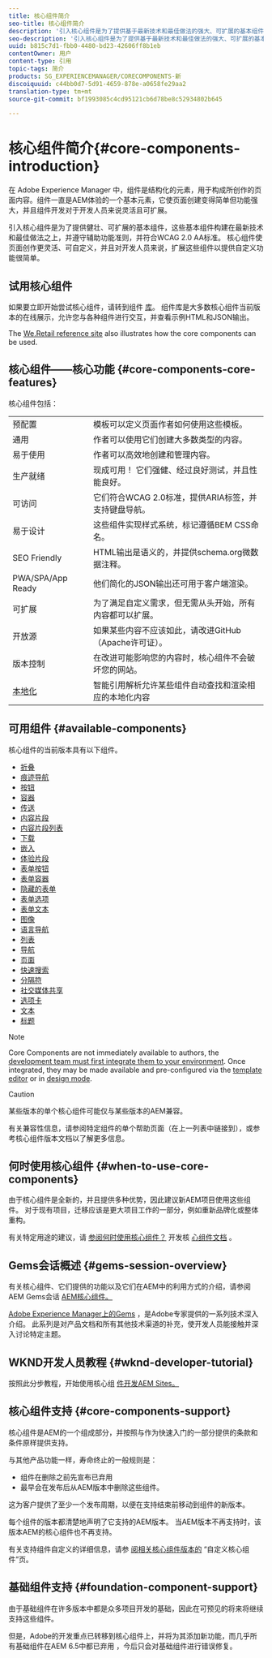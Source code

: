 ```yaml
---
title: 核心组件简介
seo-title: 核心组件简介
description: '引入核心组件是为了提供基于最新技术和最佳做法的强大、可扩展的基本组件。 '
seo-description: '引入核心组件是为了提供基于最新技术和最佳做法的强大、可扩展的基本组件。 '
uuid: b815c7d1-fbb0-4480-bd23-42606ff8b1eb
contentOwner: 用户
content-type: 引用
topic-tags: 简介
products: SG_EXPERIENCEMANAGER/CORECOMPONENTS-新
discoiquuid: c44bb0d7-5d91-4659-878e-a0658fe29aa2
translation-type: tm+mt
source-git-commit: bf1993085c4cd95121cb6d78be8c52934802b645

---
```



# 核心组件简介{#core-components-introduction}

在 Adobe Experience Manager 中，组件是结构化的元素，用于构成所创作的页面内容。组件一直是AEM体验的一个基本元素，它使页面创建变得简单但功能强大，并且组件开发对于开发人员来说灵活且可扩展。

引入核心组件是为了提供健壮、可扩展的基本组件，这些基本组件构建在最新技术和最佳做法之上，并遵守辅助功能准则，并符合WCAG 2.0 AA标准。 核心组件使页面创作更灵活、可自定义，并且对开发人员来说，扩展这些组件以提供自定义功能很简单。

## 试用核心组件

如果要立即开始尝试核心组件，请转到组件 [库](http://opensource.adobe.com/aem-core-wcm-components/library.html)。 组件库是大多数核心组件当前版本的在线展示，允许您与各种组件进行交互，并查看示例HTML和JSON输出。

The [We.Retail reference site](https://helpx.adobe.com/experience-manager/6-4/sites/developing/using/we-retail.html) also illustrates how the core components can be used.

## 核心组件——核心功能 {#core-components-core-features}

核心组件包括：

|  |  |
|--- |--- |
| 预配置 | 模板可以定义页面作者如何使用这些模板。 |
| 通用 | 作者可以使用它们创建大多数类型的内容。 |
| 易于使用 | 作者可以高效地创建和管理内容。 |
| 生产就绪 | 现成可用！ 它们强健、经过良好测试，并且性能良好。 |
| 可访问 | 它们符合WCAG 2.0标准，提供ARIA标签，并支持键盘导航。 |
| 易于设计 | 这些组件实现样式系统，标记遵循BEM CSS命名。 |
| SEO Friendly | HTML输出是语义的，并提供schema.org微数据注释。 |
| PWA/SPA/App Ready | 他们简化的JSON输出还可用于客户端渲染。 |
| 可扩展 | 为了满足自定义需求，但无需从头开始，所有内容都可以扩展。 |
| 开放源 | 如果某些内容不应该如此，请改进GitHub（Apache许可证）。 |
| 版本控制 | 在改进可能影响您的内容时，核心组件不会破坏您的网站。 |
| [本地化](localization.md) | 智能引用解析允许某些组件自动查找和渲染相应的本地化内容 |

## 可用组件 {#available-components}

核心组件的当前版本具有以下组件。

* [折叠](accordion.md)
* [痕迹导航](breadcrumb.md)
* [按钮](button.md)
* [容器](container.md)
* [传送](carousel.md)
* [内容片段](content-fragment-component.md)
* [内容片段列表](content-fragment-list.md)
* [下载](download.md)
* [嵌入](embed.md)
* [体验片段](experience-fragment.md)
* [表单按钮](form-button.md)
* [表单容器](form-container.md)
* [隐藏的表单](form-hidden.md)
* [表单选项](form-options.md)
* [表单文本](form-text.md)
* [图像](image.md)
* [语言导航](language-navigation.md)
* [列表](list.md)
* [导航](navigation.md)
* [页面](page.md)
* [快速搜索](quick-search.md)
* [分隔符](separator.md)
* [社交媒体共享](sharing.md)
* [选项卡](tabs.md)
* [文本](text.md)
* [标题](title.md)

>[!NOTE]
>
>Core Components are not immediately available to authors, the [development team must first integrate them to your environment](using.md). Once integrated, they may be made available and pre-configured via the [template editor](https://helpx.adobe.com/experience-manager/6-5/sites/authoring/using/templates.html) or in [design mode](https://helpx.adobe.com/experience-manager/6-5/sites/authoring/using/default-components-designmode.html).

>[!CAUTION]
>
>某些版本的单个核心组件可能仅与某些版本的AEM兼容。
>
>有关兼容性信息，请参阅特定组件的单个帮助页面（在上一列表中链接到），或参考核心组件版本文档以了解更多信息。 [](versions.md)

## 何时使用核心组件 {#when-to-use-core-components}

由于核心组件是全新的，并且提供多种优势，因此建议新AEM项目使用这些组件。 对于现有项目，迁移应该是更大项目工作的一部分，例如重新品牌化或整体重构。

有关特定用途的建议，请 [参阅何时使用核心组件？](developing.md) 开发核 [心组件文档](developing.md) 。

## Gems会话概述 {#gems-session-overview}

有关核心组件、它们提供的功能以及它们在AEM中的利用方式的介绍，请参阅AEM Gems会话 [AEM核心组件。](https://helpx.adobe.com/experience-manager/kt/eseminars/gems/AEM-Core-Components.html)

[Adobe Experience Manager上的Gems](https://helpx.adobe.com/experience-manager/kt/eseminars/gems/aem-index.html) ，是Adobe专家提供的一系列技术深入介绍。 此系列是对产品文档和所有其他技术渠道的补充，使开发人员能接触并深入讨论特定主题。

## WKND开发人员教程 {#wknd-developer-tutorial}

按照此分步教程，开始使用核心组 [件开发AEM Sites。](https://helpx.adobe.com/experience-manager/6-5/sites/developing/using/getting-started.html)

## 核心组件支持 {#core-components-support}

核心组件是AEM的一个组成部分，并按照与作为快速入门的一部分提供的条款和条件原样提供支持。

与其他产品功能一样，寿命终止的一般规则是：

* 组件在删除之前先宣布已弃用
* 最早会在发布后从AEM版本中删除这些组件。

这为客户提供了至少一个发布周期，以便在支持结束前移动到组件的新版本。

每个组件的版本都清楚地声明了它支持的AEM版本。 当AEM版本不再支持时，该版本AEM的核心组件也不再支持。

有关支持组件自定义的详细信息，请参 [阅相关核心组件版本的](customizing.md) “自定义核心组件”页。

## 基础组件支持 {#foundation-component-support}

由于基础组件在许多版本中都是众多项目开发的基础，因此在可预见的将来将继续支持这些组件。

但是，Adobe的开发重点已转移到核心组件上，并将为其添加新功能，而几乎所有基础组件在AEM 6.5中都已弃用 [](https://helpx.adobe.com/experience-manager/6-5/sites/authoring/using/default-components-foundation.html) ，今后只会对基础组件进行错误修复。
